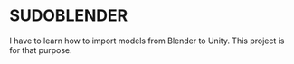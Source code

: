 # SUDOBLENDER
I have to learn how to import models from Blender to Unity.  This project is for that purpose.
